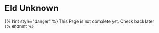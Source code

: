 # Eld Unknown

{% hint style="danger" %}
This Page is not complete yet. Check back later
{% endhint %}

